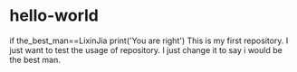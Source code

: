 # hello-world
if the_best_man==LixinJia
    print('You are right')
This is my first repository. I just want to test the usage of repository.
I just change it to say i would be the best man.

